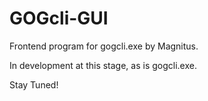 # GOGcli-GUI
Frontend program for gogcli.exe by Magnitus.

In development at this stage, as is gogcli.exe.

Stay Tuned!
